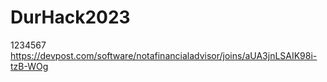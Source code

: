 # DurHack2023

1234567
https://devpost.com/software/notafinancialadvisor/joins/aUA3jnLSAIK98i-tzB-WOg
